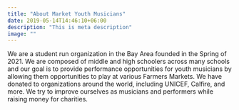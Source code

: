 ```yaml
---
title: "About Market Youth Musicians"
date: 2019-05-14T14:46:10+06:00
description: "This is meta description"
image: ""
---
```


We are a student run organization in the Bay Area founded in the Spring of 2021. We are composed of middle and high schoolers across many schools and our goal is to provide performance opportunities for youth musicians by allowing them opportunities to play at various Farmers Markets. We have donated to organizations around the world, including UNICEF, Calfire, and more. We try to improve ourselves as musicians and performers while raising money for charities.
